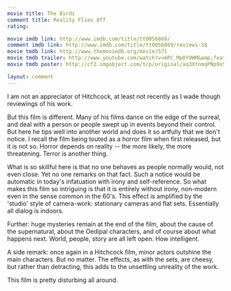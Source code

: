 ```yaml
---
movie title: The Birds
comment title: Reality Flies Off
rating: 

movie imdb link: http://www.imdb.com/title/tt0056869/
comment imdb link: http://www.imdb.com/title/tt0056869/reviews-58
movie tmdb link: http://www.themoviedb.org/movie/571
movie tmdb trailer: http://www.youtube.com/watch?v=mPC_Mp0Y9WM&amp;feature=related
movie tmdb poster: http://cf2.imgobject.com/t/p/original/aq3XtnmqPNp9xSV7KZFZEOh3esA.jpg

layout: comment
---
```


I am not an appreciator of Hitchcock, at least not recently as I wade though reviewings of his work.

But this film is different. Many of his films dance on the edge of the surreal, and deal with a person or people swept up in events beyond their control. But here he tips well into another world and does it so artfully that we don't notice. I recall the film being touted as a horror film when first released, but it is not so. Horror depends on reality -- the more likely, the more threatening. Terror is another thing.

What is so skillful here is that no one behaves as people normally would, not even close. Yet no one remarks on that fact. Such a notice would be automatic in today's infatuation with irony and self-reference. So what makes this film so intriguing is that it is entirely without irony, non-modern even in the sense common in the 60's. This effect is amplified by the 'studio' style of camera-work: stationary cameras and flat sets. Essentially all dialog is indoors.

Further: huge mysteries remain at the end of the film, about the cause of the supernatural, about the Oedipal characters, and of course about what happens next. World, people, story are all left open. How intelligent.

A side remark: once again in a Hitchcock film, minor actors outshine the main characters. But no matter. The effects, as with the sets, are cheesy, but rather than detracting, this adds to the unsettling unreality of the work. 

This film is pretty disturbing all around.